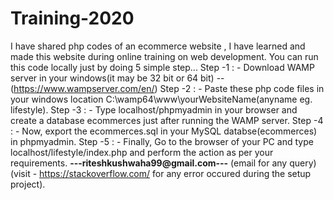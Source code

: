 # Training-2020
I have shared php codes of an ecommerce website , I have learned and made this website during online training on web development.
You can run this code locally just by doing 5 simple step...
Step -1 : - Download WAMP server in your windows(it may be 32 bit or 64 bit) --(https://www.wampserver.com/en/)
Step -2 : - Paste these php code files in your windows location C:\wamp64\www\yourWebsiteName(anyname eg. lifestyle).
Step -3 : - Type localhost/phpmyadmin in your browser and create a database ecommerces just after running the WAMP server.
Step -4 : - Now, export the ecommerces.sql in your MySQL databse(ecommerces) in phpmyadmin.
Step -5 : - Finally, Go to the browser of your PC and type localhost/lifestyle/index.php and perform the action as per your requirements.
                            **---riteshkushwaha99@gmail.com---** (email for any query)
                            (visit - https://stackoverflow.com/ for any error occured during the setup project).
